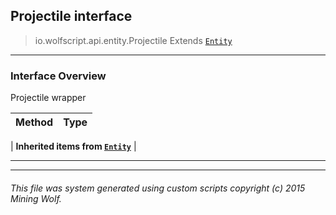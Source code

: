 ## Projectile __interface__

>io.wolfscript.api.entity.Projectile
>Extends [`Entity`](Entity.md)

---

### Interface Overview

Projectile wrapper

Method | Type   
--- | :--- 
 |
__Inherited items from [`Entity`](Entity.md)__ |





---



---


###### This file was system generated using custom scripts copyright (c) 2015 Mining Wolf.
	

